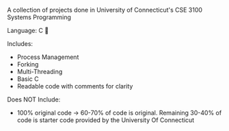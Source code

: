 A collection of projects done in University of Connecticut's CSE 3100 Systems Programming

Language: C 🌊

Includes:

* Process Management
* Forking
* Multi-Threading
* Basic C
* Readable code with comments for clarity

Does NOT Include:

* 100% original code -> 60-70% of code is original. Remaining 30-40% of code is starter code provided by the University Of Connecticut
